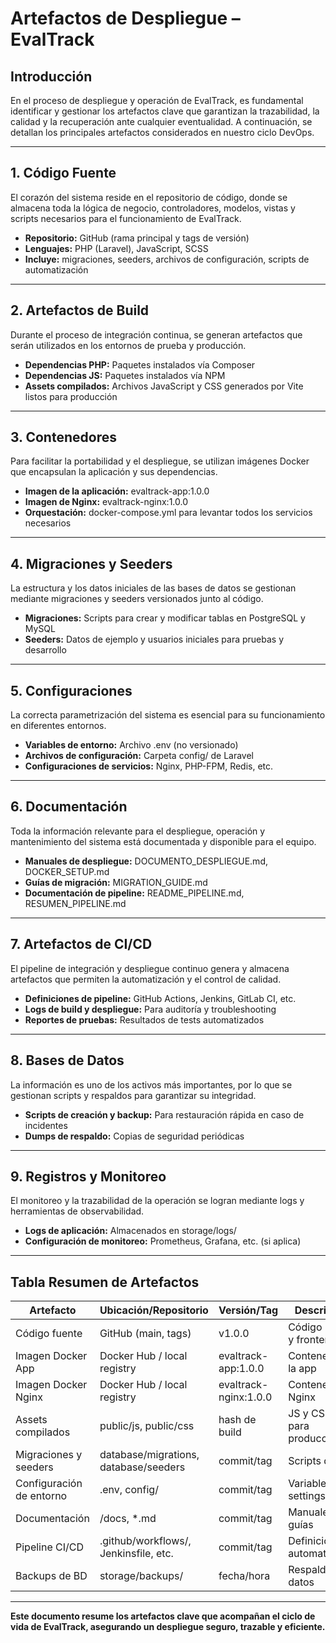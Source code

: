 # Artefactos de Despliegue – EvalTrack

## Introducción

En el proceso de despliegue y operación de EvalTrack, es fundamental identificar y gestionar los artefactos clave que garantizan la trazabilidad, la calidad y la recuperación ante cualquier eventualidad. A continuación, se detallan los principales artefactos considerados en nuestro ciclo DevOps.

---

## 1. Código Fuente

El corazón del sistema reside en el repositorio de código, donde se almacena toda la lógica de negocio, controladores, modelos, vistas y scripts necesarios para el funcionamiento de EvalTrack.

- **Repositorio:** GitHub (rama principal y tags de versión)
- **Lenguajes:** PHP (Laravel), JavaScript, SCSS
- **Incluye:** migraciones, seeders, archivos de configuración, scripts de automatización

---

## 2. Artefactos de Build

Durante el proceso de integración continua, se generan artefactos que serán utilizados en los entornos de prueba y producción.

- **Dependencias PHP:** Paquetes instalados vía Composer
- **Dependencias JS:** Paquetes instalados vía NPM
- **Assets compilados:** Archivos JavaScript y CSS generados por Vite listos para producción

---

## 3. Contenedores

Para facilitar la portabilidad y el despliegue, se utilizan imágenes Docker que encapsulan la aplicación y sus dependencias.

- **Imagen de la aplicación:** evaltrack-app:1.0.0
- **Imagen de Nginx:** evaltrack-nginx:1.0.0
- **Orquestación:** docker-compose.yml para levantar todos los servicios necesarios

---

## 4. Migraciones y Seeders

La estructura y los datos iniciales de las bases de datos se gestionan mediante migraciones y seeders versionados junto al código.

- **Migraciones:** Scripts para crear y modificar tablas en PostgreSQL y MySQL
- **Seeders:** Datos de ejemplo y usuarios iniciales para pruebas y desarrollo

---

## 5. Configuraciones

La correcta parametrización del sistema es esencial para su funcionamiento en diferentes entornos.

- **Variables de entorno:** Archivo .env (no versionado)
- **Archivos de configuración:** Carpeta config/ de Laravel
- **Configuraciones de servicios:** Nginx, PHP-FPM, Redis, etc.

---

## 6. Documentación

Toda la información relevante para el despliegue, operación y mantenimiento del sistema está documentada y disponible para el equipo.

- **Manuales de despliegue:** DOCUMENTO_DESPLIEGUE.md, DOCKER_SETUP.md
- **Guías de migración:** MIGRATION_GUIDE.md
- **Documentación de pipeline:** README_PIPELINE.md, RESUMEN_PIPELINE.md

---

## 7. Artefactos de CI/CD

El pipeline de integración y despliegue continuo genera y almacena artefactos que permiten la automatización y el control de calidad.

- **Definiciones de pipeline:** GitHub Actions, Jenkins, GitLab CI, etc.
- **Logs de build y despliegue:** Para auditoría y troubleshooting
- **Reportes de pruebas:** Resultados de tests automatizados

---

## 8. Bases de Datos

La información es uno de los activos más importantes, por lo que se gestionan scripts y respaldos para garantizar su integridad.

- **Scripts de creación y backup:** Para restauración rápida en caso de incidentes
- **Dumps de respaldo:** Copias de seguridad periódicas

---

## 9. Registros y Monitoreo

El monitoreo y la trazabilidad de la operación se logran mediante logs y herramientas de observabilidad.

- **Logs de aplicación:** Almacenados en storage/logs/
- **Configuración de monitoreo:** Prometheus, Grafana, etc. (si aplica)

---

## Tabla Resumen de Artefactos

| Artefacto                  | Ubicación/Repositorio                | Versión/Tag         | Descripción                         |
|----------------------------|--------------------------------------|---------------------|-------------------------------------|
| Código fuente              | GitHub (main, tags)                  | v1.0.0              | Código Laravel y frontend           |
| Imagen Docker App          | Docker Hub / local registry           | evaltrack-app:1.0.0 | Contenedor de la app                |
| Imagen Docker Nginx        | Docker Hub / local registry           | evaltrack-nginx:1.0.0| Contenedor Nginx                    |
| Assets compilados          | public/js, public/css                | hash de build       | JS y CSS listos para producción     |
| Migraciones y seeders      | database/migrations, database/seeders| commit/tag          | Scripts de BD                       |
| Configuración de entorno   | .env, config/                        | commit/tag          | Variables y settings                |
| Documentación              | /docs, *.md                          | commit/tag          | Manuales y guías                    |
| Pipeline CI/CD             | .github/workflows/, Jenkinsfile, etc.| commit/tag          | Definición de automatización        |
| Backups de BD              | storage/backups/                     | fecha/hora          | Respaldo de datos                   |

---

**Este documento resume los artefactos clave que acompañan el ciclo de vida de EvalTrack, asegurando un despliegue seguro, trazable y eficiente.** 